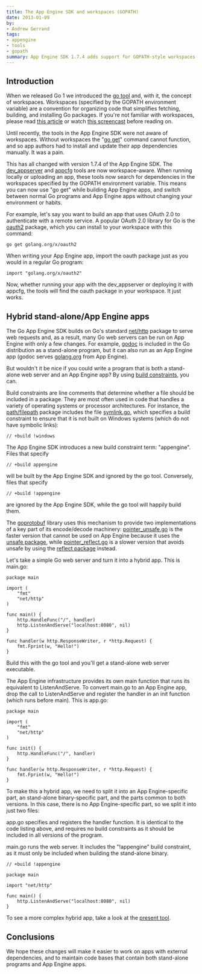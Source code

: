 ```yaml
---
title: The App Engine SDK and workspaces (GOPATH)
date: 2013-01-09
by:
- Andrew Gerrand
tags:
- appengine
- tools
- gopath
summary: App Engine SDK 1.7.4 adds support for GOPATH-style workspaces.
---
```


## Introduction

When we released Go 1 we introduced the [go tool](/cmd/go/) and,
with it, the concept of workspaces.
Workspaces (specified by the GOPATH environment variable) are a convention
for organizing code that simplifies fetching,
building, and installing Go packages.
If you're not familiar with workspaces, please read [this article](/doc/code.html)
or watch [this screencast](http://www.youtube.com/watch?v=XCsL89YtqCs) before reading on.

Until recently, the tools in the App Engine SDK were not aware of workspaces.
Without workspaces the "[go get](/cmd/go/#hdr-Download_and_install_packages_and_dependencies)"
command cannot function,
and so app authors had to install and update their app dependencies manually. It was a pain.

This has all changed with version 1.7.4 of the App Engine SDK.
The [dev\_appserver](https://developers.google.com/appengine/docs/go/tools/devserver)
and [appcfg](https://developers.google.com/appengine/docs/go/tools/uploadinganapp)
tools are now workspace-aware.
When running locally or uploading an app,
these tools now search for dependencies in the workspaces specified by the
GOPATH environment variable.
This means you can now use "go get" while building App Engine apps,
and switch between normal Go programs and App Engine apps without changing
your environment or habits.

For example, let's say you want to build an app that uses OAuth 2.0 to authenticate
with a remote service.
A popular OAuth 2.0 library for Go is the [oauth2](https://godoc.org/golang.org/x/oauth2) package,
which you can install to your workspace with this command:

	go get golang.org/x/oauth2

When writing your App Engine app, import the oauth package just as you would in a regular Go program:

	import "golang.org/x/oauth2"

Now, whether running your app with the dev\_appserver or deploying it with appcfg,
the tools will find the oauth package in your workspace. It just works.

## Hybrid stand-alone/App Engine apps

The Go App Engine SDK builds on Go's standard [net/http](/pkg/net/http/)
package to serve web requests and,
as a result, many Go web servers can be run on App Engine with only a few changes.
For example, [godoc](/cmd/godoc/) is included in the
Go distribution as a stand-alone program,
but it can also run as an App Engine app (godoc serves [golang.org](/) from App Engine).

But wouldn't it be nice if you could write a program that is both a stand-alone
web server and an App Engine app? By using [build constraints](/pkg/go/build/#hdr-Build_Constraints), you can.

Build constraints are line comments that determine whether a file should
be included in a package.
They are most often used in code that handles a variety of operating systems
or processor architectures.
For instance, the [path/filepath](/pkg/path/filepath/)
package includes the file [symlink.go](/src/pkg/path/filepath/symlink.go),
which specifies a build constraint to ensure that it is not built on Windows
systems (which do not have symbolic links):

	// +build !windows

The App Engine SDK introduces a new build constraint term: "appengine". Files that specify

	// +build appengine

will be built by the App Engine SDK and ignored by the go tool. Conversely, files that specify

	// +build !appengine

are ignored by the App Engine SDK, while the go tool will happily build them.

The [goprotobuf](http://code.google.com/p/goprotobuf/) library uses this
mechanism to provide two implementations of a key part of its encode/decode machinery:
[pointer\_unsafe.go](http://code.google.com/p/goprotobuf/source/browse/proto/pointer_unsafe.go)
is the faster version that cannot be used on App Engine because it uses
the [unsafe package](/pkg/unsafe/),
while [pointer\_reflect.go](http://code.google.com/p/goprotobuf/source/browse/proto/pointer_reflect.go)
is a slower version that avoids unsafe by using the [reflect package](/pkg/reflect/) instead.

Let's take a simple Go web server and turn it into a hybrid app. This is main.go:

	package main

	import (
	    "fmt"
	    "net/http"
	)

	func main() {
	    http.HandleFunc("/", handler)
	    http.ListenAndServe("localhost:8080", nil)
	}

	func handler(w http.ResponseWriter, r *http.Request) {
	    fmt.Fprint(w, "Hello!")
	}

Build this with the go tool and you'll get a stand-alone web server executable.

The App Engine infrastructure provides its own main function that runs its
equivalent to ListenAndServe.
To convert main.go to an App Engine app, drop the call to ListenAndServe
and register the handler in an init function (which runs before main). This is app.go:

	package main

	import (
	    "fmt"
	    "net/http"
	)

	func init() {
	    http.HandleFunc("/", handler)
	}

	func handler(w http.ResponseWriter, r *http.Request) {
	    fmt.Fprint(w, "Hello!")
	}

To make this a hybrid app, we need to split it into an App Engine-specific part,
an stand-alone binary-specific part, and the parts common to both versions.
In this case, there is no App Engine-specific part,
so we split it into just two files:

app.go specifies and registers the handler function.
It is identical to the code listing above,
and requires no build constraints as it should be included in all versions of the program.

main.go runs the web server. It includes the "!appengine" build constraint,
as it must only be included when building the stand-alone binary.

	// +build !appengine

	package main

	import "net/http"

	func main() {
	    http.ListenAndServe("localhost:8080", nil)
	}

To see a more complex hybrid app, take a look at the [present tool](https://godoc.org/golang.org/x/tools/present).

## Conclusions

We hope these changes will make it easier to work on apps with external dependencies,
and to maintain code bases that contain both stand-alone programs and App Engine apps.
